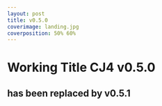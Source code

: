 ```yaml
---
layout: post
title: v0.5.0
coverimage: landing.jpg
coverposition: 50% 60%
---
```

# Working Title CJ4 v0.5.0
## has been replaced by v0.5.1